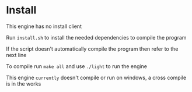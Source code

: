 # Install

This engine has no install client

Run `install.sh` to install the needed dependencies to compile the program

If the script doesn't automatically compile the program then refer to the next line

To compile run `make all` and use `./light` to run the engine

This engine `currently` doesn't compile or run on windows, a cross compile is in the works
